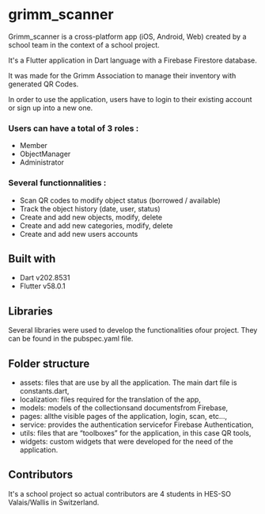 # grimm_scanner

Grimm_scanner is a cross-platform app (iOS, Android, Web) created by a school team in the context of a school project.

It's a Flutter application in Dart language with a Firebase Firestore database.

It was made for the Grimm Association to manage their inventory with generated QR Codes.

In order to use the application, users have to login to their existing account or sign up into a new one.


### Users can have a total of 3 roles :
- Member
- ObjectManager
- Administrator


### Several functionnalities :
- Scan QR codes to modify object status (borrowed / available)
- Track the object history (date, user, status)
- Create and add new objects, modify, delete
- Create and add new categories, modify, delete
- Create and add new users accounts


## Built with
- Dart v202.8531 
- Flutter v58.0.1


## Libraries 
Several libraries were used to develop the functionalities ofour project. They can be found in the pubspec.yaml file.


## Folder structure
- assets: files that are use by all the application. The main dart file is constants.dart,
- localization: files required for the translation of the app,
- models: models of the collectionsand documentsfrom Firebase,
- pages: allthe visible pages of the application, login, scan, etc...,
- service: provides the authentication servicefor Firebase Authentication,
- utils: files that are “toolboxes” for the application, in this case QR tools,
- widgets: custom widgets that were developed for the need of the application.


## Contributors 
It's a school project so actual contributors are 4 students in HES-SO Valais/Wallis in Switzerland.
